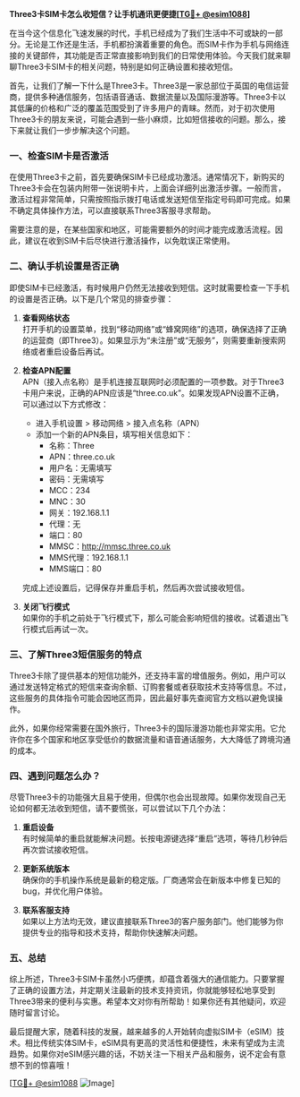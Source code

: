 **Three3卡SIM卡怎么收短信？让手机通讯更便捷[[TG💪+ @esim1088](https://t.me/s/esim1088)]**

在当今这个信息化飞速发展的时代，手机已经成为了我们生活中不可或缺的一部分。无论是工作还是生活，手机都扮演着重要的角色。而SIM卡作为手机与网络连接的关键部件，其功能是否正常直接影响到我们的日常使用体验。今天我们就来聊聊Three3卡SIM卡的相关问题，特别是如何正确设置和接收短信。

首先，让我们了解一下什么是Three3卡。Three3是一家总部位于英国的电信运营商，提供多种通信服务，包括语音通话、数据流量以及国际漫游等。Three3卡以其低廉的价格和广泛的覆盖范围受到了许多用户的青睐。然而，对于初次使用Three3卡的朋友来说，可能会遇到一些小麻烦，比如短信接收的问题。那么，接下来就让我们一步步解决这个问题。

### **一、检查SIM卡是否激活**
在使用Three3卡之前，首先要确保SIM卡已经成功激活。通常情况下，新购买的Three3卡会在包装内附带一张说明卡片，上面会详细列出激活步骤。一般而言，激活过程非常简单，只需按照指示拨打电话或发送短信至指定号码即可完成。如果不确定具体操作方法，可以直接联系Three3客服寻求帮助。

需要注意的是，在某些国家和地区，可能需要额外的时间才能完成激活流程。因此，建议在收到SIM卡后尽快进行激活操作，以免耽误正常使用。

### **二、确认手机设置是否正确**
即使SIM卡已经激活，有时候用户仍然无法接收到短信。这时就需要检查一下手机的设置是否正确。以下是几个常见的排查步骤：

1. **查看网络状态**  
   打开手机的设置菜单，找到“移动网络”或“蜂窝网络”的选项，确保选择了正确的运营商（即Three3）。如果显示为“未注册”或“无服务”，则需要重新搜索网络或者重启设备后再试。

2. **检查APN配置**  
 APN（接入点名称）是手机连接互联网时必须配置的一项参数。对于Three3卡用户来说，正确的APN应该是“three.co.uk”。如果发现APN设置不正确，可以通过以下方式修改：
   - 进入手机设置 > 移动网络 > 接入点名称（APN）
   - 添加一个新的APN条目，填写相关信息如下：
     - 名称：Three
     - APN：three.co.uk
     - 用户名：无需填写
     - 密码：无需填写
     - MCC：234
     - MNC：30
     - 网关：192.168.1.1
     - 代理：无
     - 端口：80
     - MMSC：http://mmsc.three.co.uk
     - MMS代理：192.168.1.1
     - MMS端口：80

   完成上述设置后，记得保存并重启手机，然后再次尝试接收短信。

3. **关闭飞行模式**  
 如果你的手机之前处于飞行模式下，那么可能会影响短信的接收。试着退出飞行模式后再试一次。

### **三、了解Three3短信服务的特点**
Three3卡除了提供基本的短信功能外，还支持丰富的增值服务。例如，用户可以通过发送特定格式的短信来查询余额、订购套餐或者获取技术支持等信息。不过，这些服务的具体指令可能会因地区而异，因此最好事先查阅官方文档以避免误操作。

此外，如果你经常需要在国外旅行，Three3卡的国际漫游功能也非常实用。它允许你在多个国家和地区享受低价的数据流量和语音通话服务，大大降低了跨境沟通的成本。

### **四、遇到问题怎么办？**
尽管Three3卡的功能强大且易于使用，但偶尔也会出现故障。如果你发现自己无论如何都无法收到短信，请不要慌张，可以尝试以下几个办法：

1. **重启设备**  
   有时候简单的重启就能解决问题。长按电源键选择“重启”选项，等待几秒钟后再次尝试接收短信。

2. **更新系统版本**  
   确保你的手机操作系统是最新的稳定版。厂商通常会在新版本中修复已知的bug，并优化用户体验。

3. **联系客服支持**  
 如果以上方法均无效，建议直接联系Three3的客户服务部门。他们能够为你提供专业的指导和技术支持，帮助你快速解决问题。

### **五、总结**
综上所述，Three3卡SIM卡虽然小巧便携，却蕴含着强大的通信能力。只要掌握了正确的设置方法，并定期关注最新的技术支持资讯，你就能够轻松地享受到Three3带来的便利与实惠。希望本文对你有所帮助！如果你还有其他疑问，欢迎随时留言讨论。

最后提醒大家，随着科技的发展，越来越多的人开始转向虚拟SIM卡（eSIM）技术。相比传统实体SIM卡，eSIM具有更高的灵活性和便捷性，未来有望成为主流趋势。如果你对eSIM感兴趣的话，不妨关注一下相关产品和服务，说不定会有意想不到的惊喜哦！

[[TG💪+ @esim1088](https://t.me/s/esim1088) ![Image](https://i.postimg.cc/4NQfJmqS/Snipaste-2025-05-13-00-14-12.png)]